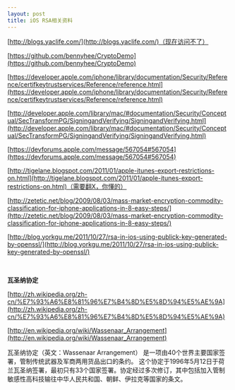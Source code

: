 ```yaml
---
layout: post
title: iOS RSA相关资料
---
```

[http://blogs.yaclife.com/](http://blogs.yaclife.com/)（现在访问不了）

[https://github.com/bennyhee/CryptoDemo](https://github.com/bennyhee/CryptoDemo)

[https://developer.apple.com/iphone/library/documentation/Security/Reference/certifkeytrustservices/Reference/reference.html](https://developer.apple.com/iphone/library/documentation/Security/Reference/certifkeytrustservices/Reference/reference.html)

[http://developer.apple.com/library/mac/#documentation/Security/Conceptual/SecTransformPG/SigningandVerifying/SigningandVerifying.html](http://developer.apple.com/library/mac/#documentation/Security/Conceptual/SecTransformPG/SigningandVerifying/SigningandVerifying.html)

[https://devforums.apple.com/message/567054#567054](https://devforums.apple.com/message/567054#567054)

[http://tigelane.blogspot.com/2011/01/apple-itunes-export-restrictions-on.html](http://tigelane.blogspot.com/2011/01/apple-itunes-export-restrictions-on.html)（需要翻X，你懂的）

[http://zetetic.net/blog/2009/08/03/mass-market-encryption-commodity-classification-for-iphone-applications-in-8-easy-steps/](http://zetetic.net/blog/2009/08/03/mass-market-encryption-commodity-classification-for-iphone-applications-in-8-easy-steps/)

[http://blog.yorkgu.me/2011/10/27/rsa-in-ios-using-publick-key-generated-by-openssl/](http://blog.yorkgu.me/2011/10/27/rsa-in-ios-using-publick-key-generated-by-openssl/)

&nbsp;

**瓦圣纳协定**

[http://zh.wikipedia.org/zh-cn/%E7%93%A6%E8%81%96%E7%B4%8D%E5%8D%94%E5%AE%9A](http://zh.wikipedia.org/zh-cn/%E7%93%A6%E8%81%96%E7%B4%8D%E5%8D%94%E5%AE%9A)

[http://en.wikipedia.org/wiki/Wassenaar_Arrangement](http://en.wikipedia.org/wiki/Wassenaar_Arrangement)

瓦圣纳协定（英文：Wassenaar Arrangement） 是一项由40个世界主要国家签署，管制传统武器及军商两用货品出口的条约。
这个协定于1996年5月12日于荷兰瓦圣纳签署，最初只有33个国家签署。协定经过多次修订，其中包括加入管制敏感性高科技输往中华人民共和国、朝鲜、伊拉克等国家的条文。

&nbsp;